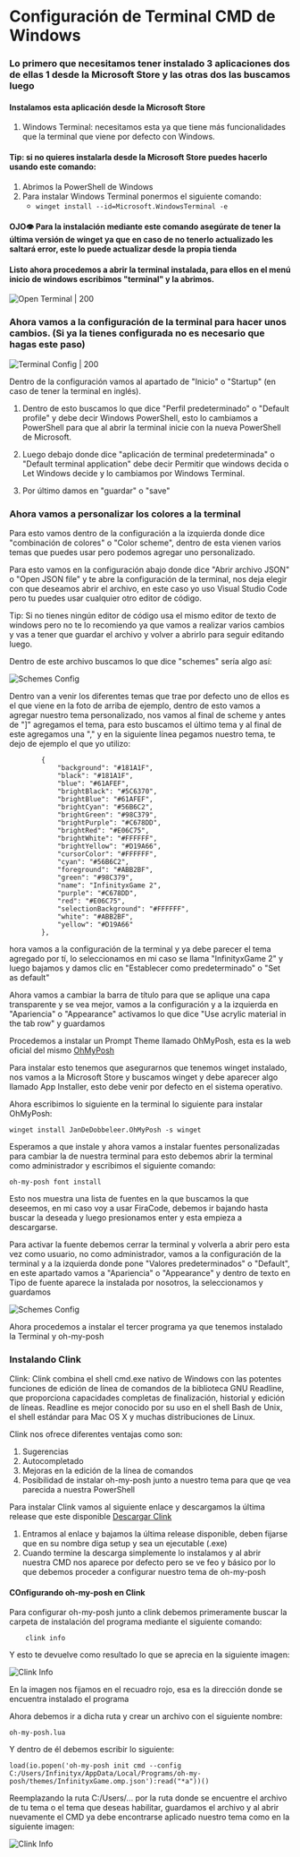 # Configuración de Terminal CMD de Windows

### Lo primero que necesitamos tener instalado 3 aplicaciones dos de ellas 1 desde la Microsoft Store y las otras dos las buscamos luego

#### Instalamos esta aplicación desde la Microsoft Store

1. Windows Terminal: necesitamos esta ya que tiene más funcionalidades que la terminal que viene por defecto con Windows.

#### Tip: si no quieres instalarla desde la Microsoft Store puedes hacerlo usando este comando:

1. Abrimos la PowerShell de Windows
2. Para instalar Windows Terminal ponermos el siguiente comando:
    * ```winget install --id=Microsoft.WindowsTerminal -e```

#### OJO👁️ Para la instalación mediante este comando asegúrate de tener la última versión de winget ya que en caso de no tenerlo actualizado les saltará error, este lo puede actualizar desde la propia tienda

#### Listo ahora procedemos a abrir la terminal instalada, para ellos en el menú inicio de windows escribimos "terminal" y la abrimos.

![Open Terminal | 200](Windows.Terminal/Open-Terminal.jpg) 

### Ahora vamos a la configuración de la terminal para hacer unos cambios. (Si ya la tienes configurada no es necesario que hagas este paso)

![Terminal Config | 200](Windows.Terminal/Terminal-Config.jpg) 

Dentro de la configuración vamos al apartado de "Inicio" o "Startup" (en caso de tener la terminal en inglés).

1. Dentro de esto buscamos lo que dice "Perfil predeterminado" o "Default profile" y debe decir Windows PowerShell, esto lo cambiamos a PowerShell para que al abrir la terminal inicie con la nueva PowerShell de Microsoft.

2. Luego debajo donde dice "aplicación de terminal predeterminada" o "Default terminal application" debe decir Permitir que windows decida o Let Windows decide y lo cambiamos por Windows Terminal.

3. Por último damos en "guardar" o "save"

### Ahora vamos a personalizar los colores a la terminal

Para esto vamos dentro de la configuración a la izquierda donde dice "combinación de colores" o "Color scheme", dentro de esta vienen varios temas que puedes usar pero podemos agregar uno personalizado.

Para esto vamos en la configuración abajo donde dice "Abrir archivo JSON" o "Open JSON file" y te abre la configuración de la terminal, nos deja elegir con que deseamos abrir el archivo, en este caso yo uso Visual Studio Code pero tu puedes usar cualquier otro editor de código.

Tip: Si no tienes ningún editor de código usa el mismo editor de texto de windows pero no te lo recomiendo ya que vamos a realizar varios cambios y vas a tener que guardar el archivo y volver a abrirlo para seguir editando luego.

Dentro de este archivo buscamos lo que dice "schemes" sería algo así:

![Schemes Config](Windows.Terminal/Schemes-Config.jpg)

Dentro van a venir los diferentes temas que trae por defecto uno de ellos es el que viene en la foto de arriba de ejemplo, dentro de esto vamos a agregar nuestro tema personalizado, nos vamos al final de scheme y antes de "]" agregamos el tema, para esto buscamos el último tema y al final de este agregamos una "," y en la siguiente línea pegamos nuestro tema, te dejo de ejemplo el que yo utilizo:

```
        {
            "background": "#181A1F",
            "black": "#181A1F",
            "blue": "#61AFEF",
            "brightBlack": "#5C6370",
            "brightBlue": "#61AFEF",
            "brightCyan": "#56B6C2",
            "brightGreen": "#98C379",
            "brightPurple": "#C678DD",
            "brightRed": "#E06C75",
            "brightWhite": "#FFFFFF",
            "brightYellow": "#D19A66",
            "cursorColor": "#FFFFFF",
            "cyan": "#56B6C2",
            "foreground": "#ABB2BF",
            "green": "#98C379",
            "name": "InfinityxGame 2",
            "purple": "#C678DD",
            "red": "#E06C75",
            "selectionBackground": "#FFFFFF",
            "white": "#ABB2BF",
            "yellow": "#D19A66"
        },
```

hora vamos a la configuración de la terminal y ya debe parecer el tema agregado por tí, lo seleccionamos en mi caso se llama "InfinityxGame 2" y luego bajamos y damos clic en "Establecer como predeterminado" o "Set as default"

Ahora vamos a cambiar la barra de título para que se aplique una capa transparente y se vea mejor, vamos a la configuración y a la izquierda en "Apariencia" o "Appearance" activamos lo que dice "Use acrylic material in the tab row" y guardamos

Procedemos a instalar un Prompt Theme llamado OhMyPosh, esta es la web oficial del mismo [OhMyPosh](http://ohmyposh.dev)

Para instalar esto tenemos que asegurarnos que tenemos winget instalado, nos vamos a la Microsoft Store y buscamos winget y debe aparecer algo llamado App Installer, esto debe venir por defecto en el sistema operativo.

Ahora escribimos lo siguiente en la terminal lo siguiente para instalar OhMyPosh: 

```winget install JanDeDobbeleer.OhMyPosh -s winget```

Esperamos a que instale y ahora vamos a instalar fuentes personalizadas para cambiar la de nuestra terminal para esto debemos abrir la terminal como administrador y escribimos el siguiente comando:

```oh-my-posh font install```

Esto nos muestra una lista de fuentes en la que buscamos la que deseemos, en mi caso voy a usar FiraCode, debemos ir bajando hasta buscar la deseada y luego presionamos enter y esta empieza a descargarse.

Para activar la fuente debemos cerrar la terminal y volverla a abrir pero esta vez como usuario, no como administrador, vamos a la configuración de la terminal y a la izquierda donde pone "Valores predeterminados" o "Default", en este apartado vamos a "Apariencia" o "Appearance" y dentro de texto en Tipo de fuente aparece la instalada por nosotros, la seleccionamos y guardamos

![Schemes Config](Windows.Terminal/Terminal-Font-Config.jpg)

Ahora procedemos a instalar el tercer programa ya que tenemos instalado la Terminal y oh-my-posh

### Instalando Clink

Clink: Clink combina el shell cmd.exe nativo de Windows con las potentes funciones de edición de línea de comandos de la biblioteca GNU Readline, que proporciona capacidades completas de finalización, historial y edición de líneas. Readline es mejor conocido por su uso en el shell Bash de Unix, el shell estándar para Mac OS X y muchas distribuciones de Linux.

Clink nos ofrece diferentes ventajas como son:

1. Sugerencias
2. Autocompletado
3. Mejoras en la edición de la línea de comandos
4. Posibilidad de instalar oh-my-posh junto a nuestro tema para que qe vea parecida a nuestra PowerShell

Para instalar Clink vamos al siguiente enlace y descargamos la última release que este disponible [Descargar Clink](https://github.com/chrisant996/clink/releases)

1. Entramos al enlace y bajamos la última release disponible, deben fijarse que en su nombre diga setup y sea un ejecutable (.exe)
2. Cuando termine la descarga simplemente lo instalamos y al abrir nuestra CMD nos aparece por defecto pero se ve feo y básico por lo que debemos proceder a configurar nuestro tema de oh-my-posh

#### COnfigurando oh-my-posh en Clink

Para configurar oh-my-posh junto a clink debemos primeramente buscar la carpeta de instalación del programa mediante el siguiente comando: 

```
    clink info

```
Y esto te devuelve como resultado lo que se aprecia en la siguiente imagen: 

![Clink Info](Windows.Terminal/Clink-Info.jpg)

En la imagen nos fijamos en el recuadro rojo, esa es la dirección donde se encuentra instalado el programa

Ahora debemos ir a dicha ruta y crear un archivo con el siguiente nombre: 

``` oh-my-posh.lua ```

Y dentro de él debemos escribir lo siguiente:

``` load(io.popen('oh-my-posh init cmd --config C:/Users/Infinityx/AppData/Local/Programs/oh-my-posh/themes/InfinityxGame.omp.json'):read("*a"))() ```

Reemplazando la ruta C:/Users/... por la ruta donde se encuentre el archivo de tu tema o el tema que deseas habilitar, guardamos el archivo y al abrir nuevamente el CMD ya debe encontrarse aplicado nuestro tema como en la siguiente imagen: 

![Clink Info](Windows.Terminal/CMDShell-Theme.jpg)
